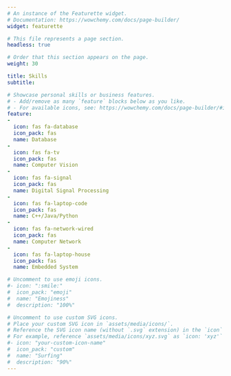 ```yaml
---
# An instance of the Featurette widget.
# Documentation: https://wowchemy.com/docs/page-builder/
widget: featurette

# This file represents a page section.
headless: true

# Order that this section appears on the page.
weight: 30

title: Skills
subtitle:

# Showcase personal skills or business features.
# - Add/remove as many `feature` blocks below as you like.
# - For available icons, see: https://wowchemy.com/docs/page-builder/#icons
feature:
-
  icon: fas fa-database
  icon_pack: fas
  name: Database
-
  icon: fas fa-tv
  icon_pack: fas
  name: Computer Vision
-
  icon: fas fa-signal
  icon_pack: fas
  name: Digital Signal Processing
-
  icon: fas fa-laptop-code
  icon_pack: fas
  name: C++/Java/Python
-
  icon: fas fa-network-wired
  icon_pack: fas
  name: Computer Network
-
  icon: fas fa-laptop-house
  icon_pack: fas
  name: Embedded System

# Uncomment to use emoji icons.
#- icon: ":smile:"
#  icon_pack: "emoji"
#  name: "Emojiness"
#  description: "100%"  

# Uncomment to use custom SVG icons.
# Place your custom SVG icon in `assets/media/icons/`.
# Reference the SVG icon name (without `.svg` extension) in the `icon` field.
# For example, reference `assets/media/icons/xyz.svg` as `icon: 'xyz'`
#- icon: "your-custom-icon-name"
#  icon_pack: "custom"
#  name: "Surfing"
#  description: "90%"
---
```

